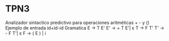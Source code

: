 # TPN3

Analizador sintactico predictivo para operaciones aritméticas + - y ()
Ejemplo de entrada id+id-id
Gramatica
E → T E'
E' → + T E'| ε
T → F T'
T' → - F T'| ε
F → ( E ) | i
